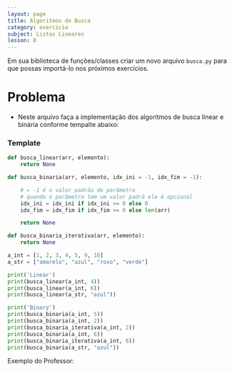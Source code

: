 ```yaml
---
layout: page
title: Algoritmos de Busca
category: exercicio
subject: Listas Lineares
lesson: 8
---
```

Em sua biblioteca de funções/classes criar um novo arquivo ```busca.py``` para que possas importá-lo nos próximos exercícios.

# Problema
* Neste arquivo faça a implementação dos algoritmos de busca linear e binária conforme tempalte abaixo:

### Template
```python
def busca_linear(arr, elemento):
    return None

def busca_binaria(arr, elemento, idx_ini = -1, idx_fim = -1):

    # = -1 é o valor padrão do parâmetro
    # quando o parâmetro tem um valor padrã ele é opcional
    idx_ini = idx_ini if idx_ini >= 0 else 0
    idx_fim = idx_fim if idx_fim >= 0 else len(arr)

    return None

def busca_binaria_iterativa(arr, elemento):
    return None

a_int = [1, 2, 3, 4, 5, 9, 10]
a_str = ["amarelo", "azul", "roxo", "verde"]

print('Linear')
print(busca_linear(a_int, 4))
print(busca_linear(a_int, 6))
print(busca_linear(a_str, "azul"))

print('Binary')
print(busca_binaria(a_int, 5))
print(busca_binaria(a_int, 2))
print(busca_binaria_iterativa(a_int, 2))
print(busca_binaria(a_int, 6))
print(busca_binaria_iterativa(a_int, 6))
print(busca_binaria(a_str, "azul"))
```

Exemplo do Professor: []()